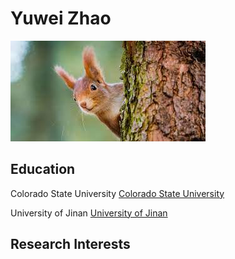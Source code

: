 # Yuwei Zhao
![Squirrel](Squirrel.jpg)
## Education
Colorado State University
[Colorado State University](https://www.colostate.edu/)

University of Jinan
[University of Jinan](https://www.ujn.edu.cn/en/)

## Research Interests